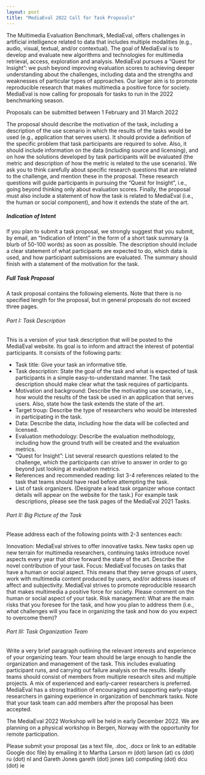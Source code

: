```yaml
---
layout: post
title: "MediaEval 2022 Call for Task Proposals"
---
```


The Multimedia Evaluation Benchmark, MediaEval, offers challenges in artificial intelligence related to data that includes multiple modalities (e.g., audio, visual, textual, and/or contextual). The goal of MediaEval is to develop and evaluate new algorithms and technologies for multimedia retrieval, access, exploration and analysis. MediaEval pursues a “Quest for Insight”: we push beyond improving evaluation scores to achieving deeper understanding about the challenges, including data and the strengths and weaknesses of particular types of approaches. Our larger aim is to promote reproducible research that makes multimedia a positive force for society. MediaEval is now calling for proposals for tasks to run in the 2022 benchmarking season.

Proposals can be submitted between 1 February and 31 March 2022

The proposal should describe the motivation of the task, including a description of the use scenario in which the results of the tasks would be used (e.g., application that serves users). It should provide a definition of the specific problem that task participants are required to solve. Also, it should include information on the data (including source and licensing), and on how the solutions developed by task participants will be evaluated (the metric and description of how the metric is related to the use scenario). We ask you to think carefully about specific research questions that are related to the challenge, and mention these in the proposal. These research questions will guide participants in pursuing the “Quest for Insight”, i.e., going beyond thinking only about evaluation scores. Finally, the proposal must also include a statement of how the task is related to MediaEval (i.e., the human or social component), and how it extends the state of the art.

##### Indication of Intent

If you plan to submit a task proposal, we strongly suggest that you submit, by email, an “Indication of Intent” in the form of a short task summary (a blurb of 50-100 words) as soon as possible. The description should include a clear statement of what participants are expected to do, which data is used, and how participant submissions are evaluated. The summary should finish with a statement of the motivation for the task.

##### Full Task Proposal

A task proposal contains the following elements. Note that there is no specified length for the proposal, but in general proposals do not exceed three pages.

###### Part I: Task Description

This is a version of your task description that will be posted to the MediaEval website. Its goal is to inform and attract the interest of potential participants. It consists of the following parts:

* Task title: Give your task an informative title.
* Task description: State the goal of the task and what is expected of task participants in a simple easy-to-understand manner. The task description should make clear what the task requires of participants.
* Motivation and background: Describe the motivating use scenario, i.e., how would the results of the task be used in an application that serves users. Also, state how the task extends the state of the art.
* Target troup: Describe the type of researchers who would be interested in participating in the task.
* Data: Describe the data, including how the data will be collected and licensed.
* Evaluation methodology: Describe the evaluation methodology, including how the ground truth will be created and the evaluation metrics.
* “Quest for Insight”: List several research questions related to the challenge, which the participants can strive to answer in order to go beyond just looking at evaluation metrics.
* References and recommended reading: list 3-4 references related to the task that teams should have read before attempting the task.
* List of task organizers. (Designate a lead task organizer whose contact details will appear on the website for the task.) For example task descriptions, please see the task pages of the MediaEval 2021 Tasks.

###### Part II: Big Picture of the Task

Please address each of the following points with 2-3 sentences each:

Innovation: MediaEval strives to offer innovative tasks. New tasks open up new terrain for multimedia researchers, continuing tasks introduce novel aspects every year that drive forward the state of the art. Describe the novel contribution of your task.
Focus: MediaEval focuses on tasks that have a human or social aspect. This means that they serve groups of users, work with multimedia content produced by users, and/or address issues of affect and subjectivity. MediaEval strives to promote reproducible research that makes multimedia a positive force for society. Please comment on the human or social aspect of your task.
Risk management: What are the main risks that you foresee for the task, and how you plan to address them (i.e., what challenges will you face in organizing the task and how do you expect to overcome them)?

###### Part III: Task Organization Team

Write a very brief paragraph outlining the relevant interests and experience of your organizing team. Your team should be large enough to handle the organization and management of the task. This includes evaluating participant runs, and carrying out failure analysis on the results. Ideally teams should consist of members from multiple research sites and multiple projects. A mix of experienced and early-career researchers is preferred. MediaEval has a strong tradition of encouraging and supporting early-stage researchers in gaining experience in organization of benchmark tasks. Note that your task team can add members after the proposal has been accepted.

The MediaEval 2022 Workshop will be held in early December 2022. We are planning on a physical workshop in Bergen, Norway with the opportunity for remote participation.

Please submit your proposal (as a text file, .doc, .docx or link to an editable Google doc file) by emailing it to Martha Larson m (dot) larson (at) cs (dot) ru (dot) nl and Gareth Jones gareth (dot) jones (at) computing (dot) dcu (dot) ie

